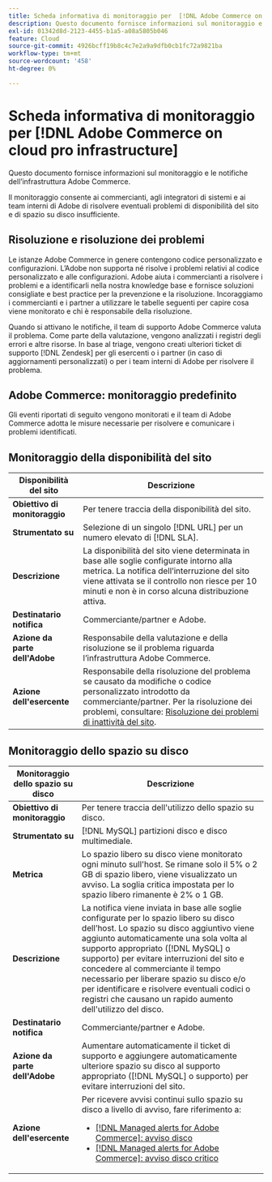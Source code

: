```yaml
---
title: Scheda informativa di monitoraggio per  [!DNL Adobe Commerce on cloud pro infrastructure]
description: Questo documento fornisce informazioni sul monitoraggio e le notifiche dell’infrastruttura Adobe Commerce.
exl-id: 01342d8d-2123-4455-b1a5-a08a5805b046
feature: Cloud
source-git-commit: 4926bcff19b8c4c7e2a9a9dfb0cb1fc72a9821ba
workflow-type: tm+mt
source-wordcount: '458'
ht-degree: 0%

---
```



# Scheda informativa di monitoraggio per [!DNL Adobe Commerce on cloud pro infrastructure]

Questo documento fornisce informazioni sul monitoraggio e le notifiche dell’infrastruttura Adobe Commerce.

Il monitoraggio consente ai commercianti, agli integratori di sistemi e ai team interni di Adobe di risolvere eventuali problemi di disponibilità del sito e di spazio su disco insufficiente.

## Risoluzione e risoluzione dei problemi

Le istanze Adobe Commerce in genere contengono codice personalizzato e configurazioni. L’Adobe non supporta né risolve i problemi relativi al codice personalizzato e alle configurazioni. Adobe aiuta i commercianti a risolvere i problemi e a identificarli nella nostra knowledge base e fornisce soluzioni consigliate e best practice per la prevenzione e la risoluzione. Incoraggiamo i commercianti e i partner a utilizzare le tabelle seguenti per capire cosa viene monitorato e chi è responsabile della risoluzione.

Quando si attivano le notifiche, il team di supporto Adobe Commerce valuta il problema. Come parte della valutazione, vengono analizzati i registri degli errori e altre risorse. In base al triage, vengono creati ulteriori ticket di supporto [!DNL Zendesk] per gli esercenti o i partner (in caso di aggiornamenti personalizzati) o per i team interni di Adobe per risolvere il problema.

## Adobe Commerce: monitoraggio predefinito

Gli eventi riportati di seguito vengono monitorati e il team di Adobe Commerce adotta le misure necessarie per risolvere e comunicare i problemi identificati.

## Monitoraggio della disponibilità del sito

| Disponibilità del sito | Descrizione |
|------------|------------|
| **Obiettivo di monitoraggio** | Per tenere traccia della disponibilità del sito. |
| **Strumentato su** | Selezione di un singolo [!DNL URL] per un numero elevato di [!DNL SLA]. |
| **Descrizione** | La disponibilità del sito viene determinata in base alle soglie configurate intorno alla metrica. La notifica dell’interruzione del sito viene attivata se il controllo non riesce per 10 minuti e non è in corso alcuna distribuzione attiva. |
| **Destinatario notifica** | Commerciante/partner e Adobe. |
| **Azione da parte dell&#39;Adobe** | Responsabile della valutazione e della risoluzione se il problema riguarda l’infrastruttura Adobe Commerce. |
| **Azione dell&#39;esercente** | Responsabile della risoluzione del problema se causato da modifiche o codice personalizzato introdotto da commerciante/partner. Per la risoluzione dei problemi, consultare: [Risoluzione dei problemi di inattività del sito](https://experienceleague.adobe.com/docs/commerce-knowledge-base/kb/troubleshooting/site-down-or-unresponsive/magento-site-down-troubleshooter.html). |

## Monitoraggio dello spazio su disco

| Monitoraggio dello spazio su disco | Descrizione |
|------------|------------|
| **Obiettivo di monitoraggio** | Per tenere traccia dell&#39;utilizzo dello spazio su disco. |
| **Strumentato su** | [!DNL MySQL] partizioni disco e disco multimediale. |
| **Metrica** | Lo spazio libero su disco viene monitorato ogni minuto sull&#39;host. Se rimane solo il 5% o 2 GB di spazio libero, viene visualizzato un avviso. La soglia critica impostata per lo spazio libero rimanente è 2% o 1 GB. |
| **Descrizione** | La notifica viene inviata in base alle soglie configurate per lo spazio libero su disco dell’host. Lo spazio su disco aggiuntivo viene aggiunto automaticamente una sola volta al supporto appropriato ([!DNL MySQL] o supporto) per evitare interruzioni del sito e concedere al commerciante il tempo necessario per liberare spazio su disco e/o per identificare e risolvere eventuali codici o registri che causano un rapido aumento dell&#39;utilizzo del disco. |
| **Destinatario notifica** | Commerciante/partner e Adobe. |
| **Azione da parte dell&#39;Adobe** | Aumentare automaticamente il ticket di supporto e aggiungere automaticamente ulteriore spazio su disco al supporto appropriato ([!DNL MySQL] o supporto) per evitare interruzioni del sito. |
| **Azione dell&#39;esercente** | Per ricevere avvisi continui sullo spazio su disco a livello di avviso, fare riferimento a: <ul><li>[[!DNL Managed alerts for Adobe Commerce]: avviso disco](https://experienceleague.adobe.com/docs/commerce-knowledge-base/kb/support-tools/managed-alerts/managed-alerts-for-magento-commerce-disk-warning-alert.html)</li><li>[[!DNL Managed alerts for Adobe Commerce]: avviso disco critico](https://experienceleague.adobe.com/docs/commerce-knowledge-base/kb/support-tools/managed-alerts/managed-alerts-for-magento-commerce-disk-critical-alert.html) </li></ul> |
